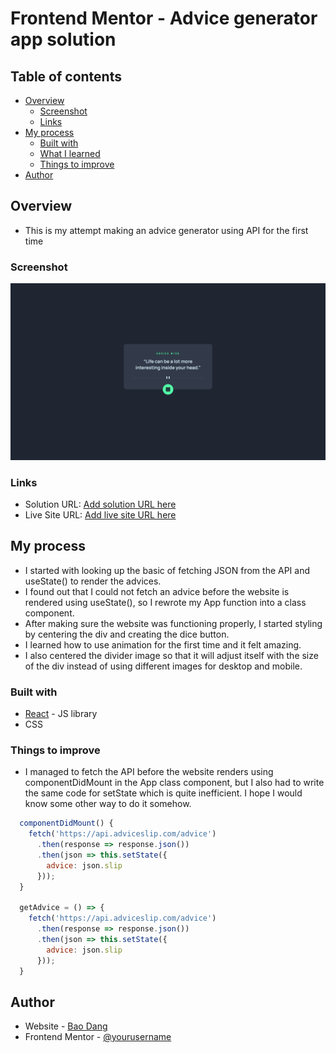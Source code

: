 # Frontend Mentor - Advice generator app solution
## Table of contents

- [Overview](#overview)
  - [Screenshot](#screenshot)
  - [Links](#links)
- [My process](#my-process)
  - [Built with](#built-with)
  - [What I learned](#what-i-learned)
  - [Things to improve](#things-to-improve)
- [Author](#author)

## Overview

- This is my attempt making an advice generator using API for the first time

### Screenshot

![Advice Generator App](src/images/screenshot.png)


### Links

- Solution URL: [Add solution URL here](https://www.frontendmentor.io/solutions/first-react-app-with-api-DjMkEjo88W)
- Live Site URL: [Add live site URL here](https://weebao.github.io/advice-generator-app-main/)

## My process

- I started with looking up the basic of fetching JSON from the API and useState() to render the advices.
- I found out that I could not fetch an advice before the website is rendered using useState(), so I rewrote my App function into a class component.
- After making sure the website was functioning properly, I started styling by centering the div and creating the dice button.
- I learned how to use animation for the first time and it felt amazing.
- I also centered the divider image so that it will adjust itself with the size of the div instead of using different images for desktop and mobile.

### Built with

- [React](https://reactjs.org/) - JS library
- CSS

### Things to improve

- I managed to fetch the API before the website renders using componentDidMount in the App class component, but I also had to write the same code for setState which is quite inefficient. I hope I would know some other way to do it somehow.

```js
  componentDidMount() {
    fetch('https://api.adviceslip.com/advice')
      .then(response => response.json())
      .then(json => this.setState({
        advice: json.slip
      }));
  }

  getAdvice = () => {
    fetch('https://api.adviceslip.com/advice')
      .then(response => response.json())
      .then(json => this.setState({
        advice: json.slip
      }));
  }
```

## Author

- Website - [Bao Dang](https://www.your-site.com)
- Frontend Mentor - [@yourusername](https://www.frontendmentor.io/profile/yourusername)
